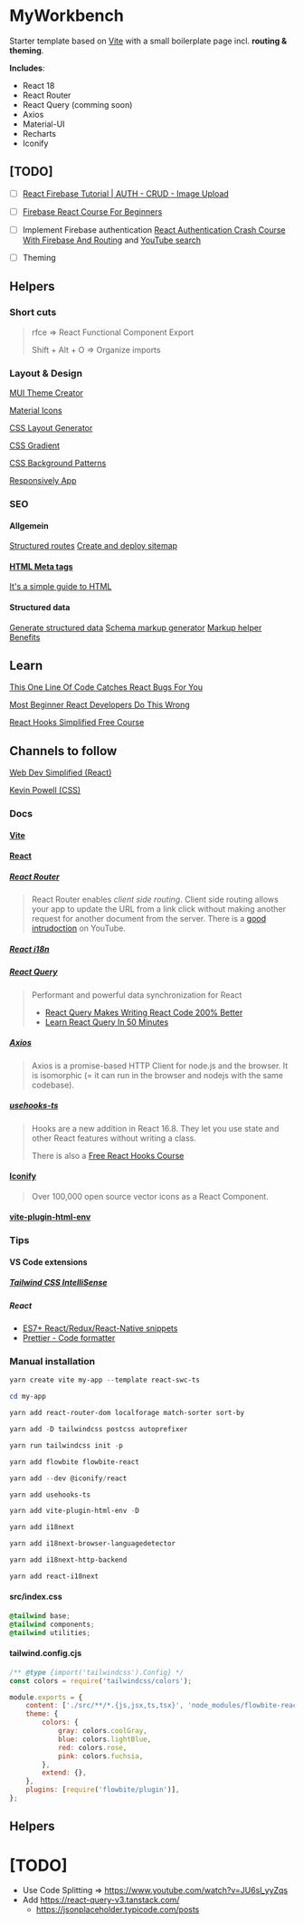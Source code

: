 # MyWorkbench

Starter template based on [Vite](https://vitejs.dev/guide/) with a small boilerplate page incl. **routing & theming**.

**Includes**:

- React 18
- React Router
- React Query (comming soon)
- Axios
- Material-UI
- Recharts
- Iconify

## [TODO]

- [ ] [React Firebase Tutorial | AUTH - CRUD - Image Upload](https://www.youtube.com/watch?v=D9W7AFeJ3kk)

- [ ] [Firebase React Course For Beginners ](https://www.youtube.com/watch?v=2hR-uWjBAgw)

- [ ] Implement Firebase authentication [React Authentication Crash Course With Firebase And Routing](https://www.youtube.com/watch?v=PKwu15ldZ7k) and [YouTube search](https://www.youtube.com/results?search_query=react+firebase+authentication&sp=EgIIBQ%253D%253D)

- [ ] Theming

## Helpers

### Short cuts

> rfce => React Functional Component Export
>
> Shift + Alt + O => Organize imports

### Layout & Design

[MUI Theme Creator](https://zenoo.github.io/mui-theme-creator/#)

[Material Icons](https://mui.com/material-ui/material-icons/?query=search)

[CSS Layout Generator](https://layout.bradwoods.io/)

[CSS Gradient](https://cssgradient.io/)

[CSS Background Patterns](https://www.magicpattern.design/tools/css-backgrounds)

[Responsively App](https://responsively.app/)

### SEO

#### Allgemein

[Structured routes](https://developers.google.com/search/docs/crawling-indexing/url-structure)
[Create and deploy sitemap](https://developers.google.com/search/docs/crawling-indexing/sitemaps/build-sitemap)

#### [HTML Meta tags](https://www.w3schools.com/tags/tag_meta.asp)

[It's a simple guide to HTML](https://htmlhead.dev/)

#### Structured data

[Generate structured data](https://developers.google.com/search/docs/appearance/structured-data/generate-structured-data-with-javascript#use-google-tag-manager)
[Schema markup generator](https://technicalseo.com/tools/schema-markup-generator/)
[Markup helper](https://www.google.com/webmasters/markup-helper/)
[Benefits](https://www.o8.agency/blog/using-structured-data-google-seo-dont-miss-out-benefits)

## Learn

[This One Line Of Code Catches React Bugs For You](https://www.youtube.com/watch?v=XUwzASyHr4Q)

[Most Beginner React Developers Do This Wrong](https://www.youtube.com/watch?v=E1cklb4aeXA)

[React Hooks Simplified Free Course](https://courses.webdevsimplified.com/react-hooks-simplified)

## Channels to follow

[Web Dev Simplified (React)](https://www.youtube.com/@WebDevSimplified)

[Kevin Powell (CSS)](https://www.youtube.com/@KevinPowell)

### Docs

#### [Vite](https://vitejs.dev/guide/env-and-mode.html)

#### [React](https://reactjs.org/docs/getting-started.html)

##### [React Router](https://reactrouter.com/en/main/start/overview)

> React Router enables _client side routing_. Client side routing allows your app to update the URL from a link click without making another request for another document from the server.
> There is a [good intrudoction](https://www.youtube.com/watch?v=Ul3y1LXxzdU) on YouTube.

##### [React i18n](https://react.i18next.com/)

##### [React Query](https://react-query-v3.tanstack.com/)

> Performant and powerful data synchronization for React
>
> - [React Query Makes Writing React Code 200% Better](https://www.youtube.com/watch?v=lVLz_ASqAio)
> - [Learn React Query In 50 Minutes](https://www.youtube.com/watch?v=r8Dg0KVnfMA)

##### [Axios](https://axios-http.com/docs/intro)

> Axios is a promise-based HTTP Client for node.js and the browser. It is isomorphic (= it can run in the browser and nodejs with the same codebase).

##### [usehooks-ts](https://usehooks-ts.com/)

> Hooks are a new addition in React 16.8. They let you use state and other React features without writing a class.
>
> There is also a [Free React Hooks Course](https://courses.webdevsimplified.com/react-hooks-simplified)

#### [Iconify](https://icon-sets.iconify.design/)

> Over 100,000 open source vector icons as a React Component.

#### [vite-plugin-html-env](https://github.com/lxs24sxl/vite-plugin-html-env)

### Tips

#### VS Code extensions

##### [Tailwind CSS IntelliSense](https://braydoncoyer.dev/blog/enable-autocomplete-for-tailwind-css-in-vscode)

##### React

- [ES7+ React/Redux/React-Native snippets](https://marketplace.visualstudio.com/items?itemName=dsznajder.es7-react-js-snippets)
- [Prettier - Code formatter](https://marketplace.visualstudio.com/items?itemName=esbenp.prettier-vscode)

### Manual installation

```powershell
yarn create vite my-app --template react-swc-ts

cd my-app

yarn add react-router-dom localforage match-sorter sort-by

yarn add -D tailwindcss postcss autoprefixer

yarn run tailwindcss init -p

yarn add flowbite flowbite-react

yarn add --dev @iconify/react

yarn add usehooks-ts

yarn add vite-plugin-html-env -D

yarn add i18next

yarn add i18next-browser-languagedetector

yarn add i18next-http-backend

yarn add react-i18next
```

#### src/index.css

```css
@tailwind base;
@tailwind components;
@tailwind utilities;
```

#### tailwind.config.cjs

```js
/** @type {import('tailwindcss').Config} */
const colors = require('tailwindcss/colors');

module.exports = {
	content: ['./src/**/*.{js,jsx,ts,tsx}', 'node_modules/flowbite-react/**/*.{js,jsx,ts,tsx}'],
	theme: {
		colors: {
			gray: colors.coolGray,
			blue: colors.lightBlue,
			red: colors.rose,
			pink: colors.fuchsia,
		},
		extend: {},
	},
	plugins: [require('flowbite/plugin')],
};
```

## Helpers

# [TODO]

- Use Code Splitting => https://www.youtube.com/watch?v=JU6sl_yyZqs
- Add https://react-query-v3.tanstack.com/
  - https://jsonplaceholder.typicode.com/posts
